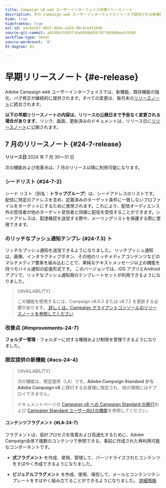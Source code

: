 ```yaml
---
title: Campaign v8 web ユーザーインターフェイス早期リリースノート
description: 次の Campaign web ユーザーインターフェイスリリースで提供される新機能について説明します
hide: true
hidefromtoc: true
exl-id: a4c6ecb7-d657-46de-aa55-90c4cb45164b
source-git-commit: a6248b19263f1da99588d5b70ff68940eadc9390
workflow-type: tm+mt
source-wordcount: '0'
ht-degree: 0%

---
```


# 早期リリースノート {#e-release}

Adobe Campaign web ユーザーインターフェイスでは、新機能、既存機能の強化、バグ修正が継続的に提供されます。すべての変更は、毎月末の[リリースノート](release-notes.md)に統合されます。

**以下の早期リリースノートの内容は、リリースの公開日まで予告なく変更される場合があります**。リンク、画面、更新済みのドキュメントは、リリース日に[リリースノート](release-notes.md)に公開されます。

## 7 月のリリースノート {#24-7-release}

**リリース日**:2024 年 7 月 30～31 日

次の機能および改善点は、7 月のリリース以降に利用可能になります。

### シードリスト {#24-7-2}

シード リスト（別名：**トラップグループ**）は、シードアドレスのリストです。配信に特定のアドレスを含め、定義済みのターゲット条件に一致しないプロファイルをターゲットにするために使用されます。これにより、配信オーディエンス外の受信者が他のターゲット受信者と同様に配信を受信することができます。シードアドレスは、配達確認を送信する際や、メーリングリストを保護する際に使用できます。

### のリッチなプッシュ通知テンプレ {#24-7.3} ト

リッチなプッシュ通知を送信できるようになりました。 リッチプッシュ通知は、画像、インタラクティブボタン、その他のリッチメディアコンテンツなどのマルチメディア要素を組み込むことで、単純なテキストメッセージ以上の機能を持つモバイル通知の拡張形式です。 このバージョンでは、iOS アプリとAndroid アプリで、リッチなプッシュ通知用のテンプレートセットが利用できるようになりました。

>[!AVAILABILITY]
>
>この機能を使用するには、Campaign v8.6.3 または v8.7.2 を更新する必要があります。[ 詳しくは、Campaign クライアントコンソールのリリースノートを参照してください ](https://experienceleague.adobe.com/en/docs/campaign/campaign-v8/releases/release-notes)


### 改善点 {#improvements-24-7}

**フォルダー管理** - フォルダーに対する権限および制限を管理できるようになりました。

### 限定提供の新機能 {#acs-24-4}

>[!AVAILABILITY]
>
>次の機能は、限定提供（LA）です。**Adobe Campaign Standard から Adobe Campaign v8** に移行するお客様に限定され、他の環境にはデプロイできません。
>
>ドキュメントページの [Campaign v8 への Campaign Standard の移行](../rn/acs-migration.md)および [Campaign Standard ユーザー向けの機能](https://experienceleague.adobe.com/docs/experience-cloud/campaign/campaign-standard-migration-home.html?lang=ja)を参照してください。

#### コンテンツフラグメント {#LA-24-7}

フラグメントは、設計プロセスを改善および高速化するために、Adobe Campaign全体で複数のコンテンツで参照できる、事前に作成された再利用可能なコンポーネントです。

* **式フラグメント** を作成、使用、管理して、パーソナライズされたコンテンツをすばやく作成できるようになりました。

* **ビジュアルフラグメント** を作成、使用、保存して、メールとコンテンツテンプレートをすばやく組み立てることができるようになりました。 [詳細情報](../email/fragments.md)






